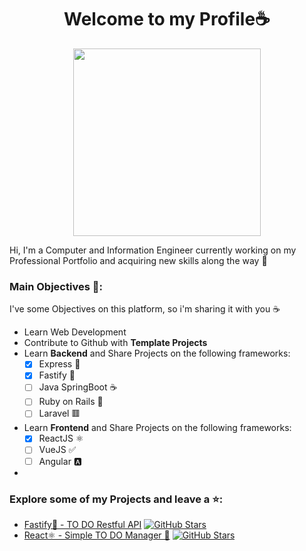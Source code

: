 <h1 align="center"> Welcome to my Profile☕</h1>


<p align="center">
  <a href="https://github.com/Nikorasu-d">
    <img src="https://gh-readme-profile.vercel.app/api?username=Nikorasu-d&theme=catppuccin-mocha" height="300px";">
  </a>
</p>



Hi, I'm a Computer and Information Engineer currently working on my Professional Portfolio and acquiring new skills along the way 📝




### Main Objectives 🎯:
I've some Objectives on this platform, so i'm sharing it with you ☕
- Learn Web Development
- Contribute to Github with **Template Projects**
- Learn **Backend** and Share Projects on the following frameworks:
  -  [x] Express 🚀
  -  [x] Fastify 🐯
  -  [ ] Java SpringBoot ☕
  -  [ ] Ruby on Rails 💎
  -  [ ] Laravel 🟥
- Learn **Frontend** and Share Projects on the following frameworks:
  -  [x] ReactJS ⚛️
  -  [ ] VueJS ✅
  -  [ ] Angular 🅰️
-  


### Explore some of my Projects and leave a ⭐:
<ul>
  <li>
    <a href="https://github.com/Nikorasu-d/rest-api-fastify">Fastify🐯 - TO DO Restful API</a> 
    <a href="https://github.com/Nikorasu-d/rest-api-fastify">
    <img src="https://img.shields.io/github/stars/Nikorasu-d/rest-api-fastify?style=social" alt="GitHub Stars">
    </a>
  </a>
  </li>
  <li>
    <a href="https://github.com/Nikorasu-d/todo-manager-app">React⚛️ - Simple TO DO Manager 📝</a>
    <a href="https://github.com/Nikorasu-d/rest-api-fastify">
    <img src="https://img.shields.io/github/stars/Nikorasu-d/todo-manager-app?style=social" alt="GitHub Stars">
    </a>
  </li>
</ul>
  
